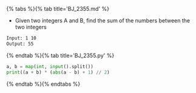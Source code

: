 {% tabs %}{% tab title='BJ_2355.md' %}

* Given two integers A and B, find the sum of the numbers between the two integers

```txt
Input: 1 10
Output: 55
```

{% endtab %}{% tab title='BJ_2355.py' %}

```py
a, b = map(int, input().split())
print((a + b) * (abs(a - b) + 1) // 2)
```

{% endtab %}{% endtabs %}
